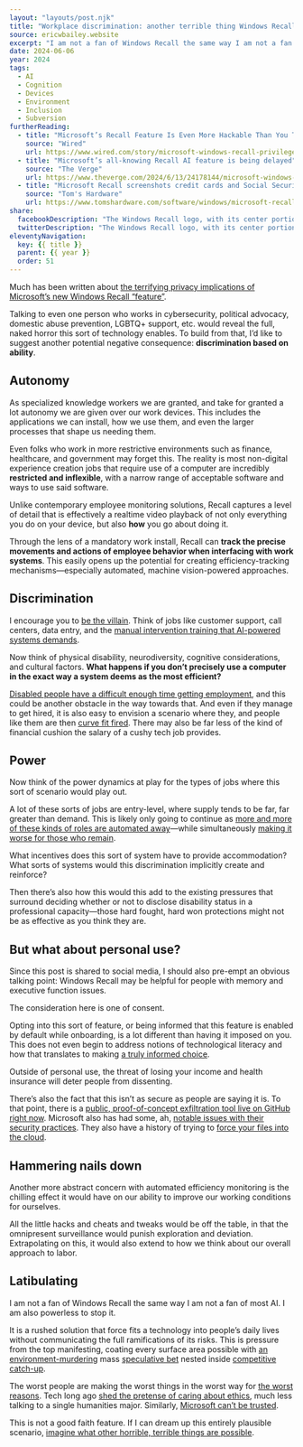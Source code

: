 ```yaml
---
layout: "layouts/post.njk"
title: "Workplace discrimination: another terrible thing Windows Recall might enable"
source: ericwbailey.website
excerpt: "I am not a fan of Windows Recall the same way I am not a fan of most AI"
date: 2024-06-06
year: 2024
tags:
  - AI
  - Cognition
  - Devices
  - Environment
  - Inclusion
  - Subversion
furtherReading:
  - title: "Microsoft’s Recall Feature Is Even More Hackable Than You Thought"
    source: "Wired"
    url: https://www.wired.com/story/microsoft-windows-recall-privilege-escalation/
  - title: "Microsoft’s all-knowing Recall AI feature is being delayed"
    source: "The Verge"
    url: https://www.theverge.com/2024/6/13/24178144/microsoft-windows-ai-recall-feature-delay
  - title: "Microsoft Recall screenshots credit cards and Social Security numbers, even with the "sensitive information" filter enabled"
    source: "Tom's Hardware"
    url: https://www.tomshardware.com/software/windows/microsoft-recall-screenshots-credit-cards-and-social-security-numbers-even-with-the-sensitive-information-filter-enabled
share:
  facebookDescription: "The Windows Recall logo, with its center portion replaced with an unsettling, staring eye."
  twitterDescription: "The Windows Recall logo, with its center portion replaced with an unsettling, staring eye."
eleventyNavigation:
  key: {{ title }}
  parent: {{ year }}
  order: 51
---
```


Much has been written about [the terrifying privacy implications of Microsoft’s new Windows Recall “feature”](https://scribe.rip/recall-stealing-everything-youve-ever-typed-or-viewed-on-your-own-windows-pc-is-now-possible-da3e12e9465e).

Talking to even one person who works in cybersecurity, political advocacy, domestic abuse prevention, LGBTQ+ support, etc. would reveal the full, naked horror this sort of technology enables. To build from that, I’d like to suggest another potential negative consequence: <strong>discrimination based on ability</strong>.

## Autonomy

As specialized knowledge workers we are granted, and take for granted a lot autonomy we are given over our work devices. This includes the applications we can install, how we use them, and even the larger processes that shape us needing them.

Even folks who work in more restrictive environments such as finance, healthcare, and government may forget this. The reality is most non-digital experience creation jobs that require use of a computer are incredibly <strong>restricted and inflexible</strong>, with a narrow range of acceptable software and ways to use said software.

Unlike contemporary employee monitoring solutions, Recall captures a level of detail that is effectively a realtime video playback of not only everything you do on your device, but also <strong>how</strong> you go about doing it.

Through the lens of a mandatory work install, Recall can <strong>track the precise movements and actions of employee behavior when interfacing with work systems</strong>. This easily opens up the potential for creating efficiency-tracking mechanisms—especially automated, machine vision-powered approaches.

## Discrimination

I encourage you to [be the villain](https://24ways.org/2018/be-the-villain/). Think of jobs like customer support, call centers, data entry, and the [manual intervention training that AI-powered systems demands](https://www.wired.com/story/low-paid-humans-ai-biden-modern-day-slavery/).

Now think of physical disability, neurodiversity, cognitive considerations, and cultural factors. <strong>What happens if you don’t precisely use a computer in the exact way a system deems as the most efficient?</strong>

[Disabled people have a difficult enough time getting employment](https://www.cultureamp.com/blog/disability-employment-barriers), and this could be another obstacle in the way towards that. And even if they manage to get hired, it is also easy to envision a scenario where they, and people like them are then [curve fit fired](https://en.wikipedia.org/wiki/Curve_fitting). There may also be far less of the kind of financial cushion the salary of a cushy tech job provides.

## Power

Now think of the power dynamics at play for the types of jobs where this sort of scenario would play out.

A lot of these sorts of jobs are entry-level, where supply tends to be far, far greater than demand. This is likely only going to continue as [more and more of these kinds of roles are automated away](https://www.fastcompany.com/91131913/klarna-slashes-10-million-annually-marketing-costs-here-s-their-secret)—while simultaneously [making it worse for those who remain](https://www.zdnet.com/article/generative-ai-may-be-creating-more-work-than-it-saves/).

What incentives does this sort of system have to provide accommodation? What sorts of systems would this discrimination implicitly create and reinforce?

Then there’s also how this would this add to the existing pressures that surround deciding whether or not to disclose disability status in a professional capacity—those hard fought, hard won protections might not be as effective as you think they are.

## But what about personal use?

Since this post is shared to social media, I should also pre-empt an obvious talking point: Windows Recall may be helpful for people with memory and executive function issues.

The consideration here is one of consent.

Opting into this sort of feature, or being informed that this feature is enabled by default while onboarding, is a lot different than having it imposed on you. This does not even begin to address notions of technological literacy and how that translates to making [a truly informed choice](https://en.wikipedia.org/wiki/Informed_consent).

Outside of personal use, the threat of losing your income and health insurance will deter people from dissenting.

There’s also the fact that this isn’t as secure as people are saying it is. To that point, there is a [public, proof-of-concept exfiltration tool live on GitHub right now](https://github.com/xaitax/TotalRecall). Microsoft also has had some, ah, [notable issues with their security practices](https://www.nbcnews.com/tech/security/scathing-federal-report-rips-microsoft-shoddy-security-insincerity-res-rcna146177). They also have a history of trying to [force your files into the cloud](https://www.theverge.com/2023/11/8/23952878/microsoft-onedrive-windows-close-app-notification).

## Hammering nails down

Another more abstract concern with automated efficiency monitoring is the chilling effect it would have on our ability to improve our working conditions for ourselves.

All the little hacks and cheats and tweaks would be off the table, in that the omnipresent surveillance would punish exploration and deviation. Extrapolating on this, it would also extend to how we think about our overall approach to labor.

## Latibulating

I am not a fan of Windows Recall the same way I am not a fan of most AI. I am also powerless to stop it.

It is a rushed solution that force fits a technology into people’s daily lives without communicating the full ramifications of its risks. This is pressure from the top manifesting, coating every surface area possible with [an environment-murdering](https://www.theguardian.com/commentisfree/article/2024/may/30/ugly-truth-ai-chatgpt-guzzling-resources-environment) mass [speculative bet](https://www.euronews.com/next/2024/05/29/despite-buzz-generative-ai-tools-like-chatgpt-see-minimal-daily-use-survey-finds) nested inside [competitive catch-up](https://www.antipope.org/charlie/blog-static/2024/06/is-microsoft-trying-to-commit-.html).

The worst people are making the worst things in the worst way for [the worst reasons](https://coryd.dev/posts/2024/the-tech-industry-doesnt-deserve-optimism-it-has-earned-skepticism/). Tech long ago [shed the pretense of caring about ethics](https://www.vox.com/future-perfect/2024/5/17/24158403/openai-resignations-ai-safety-ilya-sutskever-jan-leike-artificial-intelligence), much less talking to a single humanities major. Similarly, [Microsoft can’t be trusted](https://arstechnica.com/ai/2024/06/windows-recall-demands-an-extraordinary-level-of-trust-that-microsoft-hasnt-earned/).

This is not a good faith feature. If I can dream up this entirely plausible scenario, [imagine what other horrible, terrible things are possible](https://coryd.dev/posts/2024/your-new-tool-will-be-used-in-the-worst-possible-way/).

